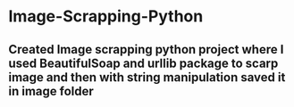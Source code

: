 # Image-Scrapping-Python

## Created Image scrapping python project where I used BeautifulSoap and urllib package to scarp image and then with string manipulation saved it in image folder
